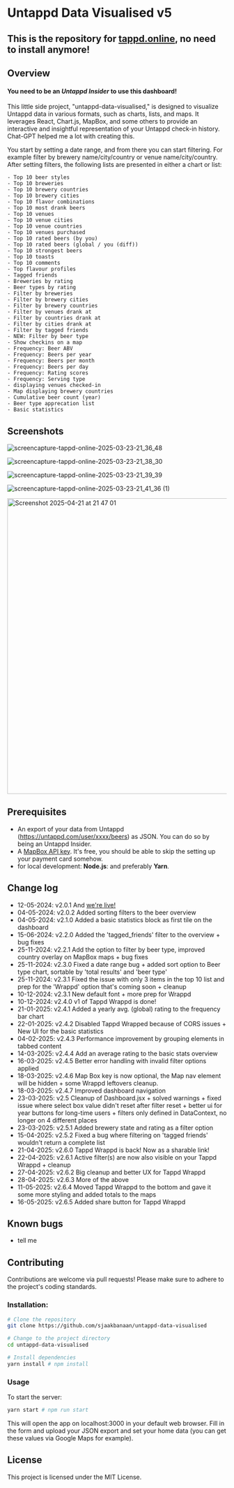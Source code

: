 # Untappd Data Visualised v5

## This is the repository for [tappd.online](https:///tappd.online), no need to install anymore!

## Overview
#### You need to be an _Untappd Insider_ to use this dashboard!

This little side project, "untappd-data-visualised," is designed to visualize Untappd data in various formats, such as charts, lists, and maps. It leverages React, Chart.js, MapBox, and some others to provide an interactive and insightful representation of your Untappd check-in history. Chat-GPT helped me a lot with creating this.

You start by setting a date range, and from there you can start filtering. For example filter by brewery name/city/country or venue name/city/country.
After setting filters, the following lists are presented in either a chart or list:
```
- Top 10 beer styles
- Top 10 breweries
- Top 10 brewery countries
- Top 10 brewery cities
- Top 10 flavor combinations
- Top 10 most drank beers
- Top 10 venues
- Top 10 venue cities
- Top 10 venue countries
- Top 10 venues purchased
- Top 10 rated beers (by you)
- Top 10 rated beers (global / you (diff))
- Top 10 strongest beers
- Top 10 toasts
- Top 10 comments
- Top flavour profiles
- Tagged friends
- Breweries by rating
- Beer types by rating
- Filter by breweries
- Filter by brewery cities
- Filter by brewery countries
- Filter by venues drank at
- Filter by countries drank at
- Filter by cities drank at
- Filter by tagged friends
- NEW: Filter by beer type
- Show checkins on a map
- Frequency: Beer ABV
- Frequency: Beers per year
- Frequency: Beers per month
- Frequency: Beers per day
- Frequency: Rating scores
- Frequency: Serving type
- displaying venues checked-in
- Map displaying brewery countries
- Cumulative beer count (year)
- Beer type apprecation list
- Basic statistics
```

## Screenshots

![screencapture-tappd-online-2025-03-23-21_36_48](https://github.com/user-attachments/assets/ee37fbb2-2c91-42b4-bb38-a20bf78621f1)

![screencapture-tappd-online-2025-03-23-21_38_30](https://github.com/user-attachments/assets/db0cc620-4d8a-4b78-8671-561360ff22d2)

![screencapture-tappd-online-2025-03-23-21_39_39](https://github.com/user-attachments/assets/f9494f2a-163b-41c6-95da-98f0f31d8a96)

![screencapture-tappd-online-2025-03-23-21_41_36 (1)](https://github.com/user-attachments/assets/f1d59e2b-28b9-45cf-9e75-3f1f51755b9f)

<img width="677" alt="Screenshot 2025-04-21 at 21 47 01" src="https://github.com/user-attachments/assets/ea076421-28ba-472b-91b6-90f0468fc10f" />

## Prerequisites

- An export of your data from Untappd (https://untappd.com/user/xxxx/beers) as JSON. You can do so by being an Untappd Insider.
- A [MapBox API key](https://account.mapbox.com/). It's free, you should be able to skip the setting up your payment card somehow.
- for local development: **Node.js**: and preferably **Yarn**.

## Change log

- 12-05-2024: v2.0.1 And [we're live!](https://tappd.online)
- 04-05-2024: v2.0.2 Added sorting filters to the beer overview
- 04-05-2024: v2.1.0 Added a basic statistics block as first tile on the dashboard
- 15-06-2024: v2.2.0 Added the 'tagged_friends' filter to the overview + bug fixes
- 25-11-2024: v2.2.1 Add the option to filter by beer type, improved country overlay on MapBox maps + bug fixes
- 25-11-2024: v2.3.0 Fixed a date range bug + added sort option to Beer type chart, sortable by 'total results' and 'beer type'
- 25-11-2024: v2.3.1 Fixed the issue with only 3 items in the top 10 list and prep for the 'Wrappd' option that's coming soon +  cleanup
- 10-12-2024: v2.3.1 New default font + more prep for Wrappd
- 10-12-2024: v2.4.0 v1 of Tappd Wrappd is done!
- 21-01-2025: v2.4.1 Added a yearly avg. (global) rating to the frequency bar chart
- 22-01-2025: v2.4.2 Disabled Tappd Wrapped because of CORS issues + New UI for the basic statistics
- 04-02-2025: v2.4.3 Performance improvement by grouping elements in tabbed content
- 14-03-2025: v2.4.4 Add an average rating to the basic stats overview
- 16-03-2025: v2.4.5 Better error handling with invalid filter options applied
- 18-03-2025: v2.4.6 Map Box key is now optional, the Map nav element will be hidden + some Wrappd leftovers cleanup.
- 18-03-2025: v2.4.7 Improved dashboard navigation
- 23-03-2025: v2.5 Cleanup of Dashboard.jsx + solved warnings + fixed issue where select box value didn't reset after filter reset + better ui for year buttons for long-time users + filters only defined in DataContext, no longer on 4 different places
- 23-03-2025: v2.5.1 Added brewery state and rating as a filter option
- 15-04-2025: v2.5.2 Fixed a bug where filtering on 'tagged friends' wouldn't return a complete list
- 21-04-2025: v2.6.0 Tappd Wrappd is back! Now as a sharable link!
- 22-04-2025: v2.6.1 Active filter(s) are now also visible on your Tappd Wrappd + cleanup
- 27-04-2025: v2.6.2 Big cleanup and better UX for Tappd Wrappd
- 28-04-2025: v2.6.3 More of the above
- 11-05-2025: v2.6.4 Moved Tappd Wrappd to the bottom and gave it some more styling and added totals to the maps
- 16-05-2025: v2.6.5 Added share button for Tappd Wrappd
## Known bugs

- tell me

## Contributing

Contributions are welcome via pull requests! Please make sure to adhere to the project's coding standards.

### Installation:

```bash
# Clone the repository
git clone https://github.com/sjaakbanaan/untappd-data-visualised

# Change to the project directory
cd untappd-data-visualised

# Install dependencies
yarn install # npm install
```

### Usage

To start the server:

```bash
yarn start # npm run start
```

This will open the app on localhost:3000 in your default web browser. Fill in the form and upload your JSON export and set your home data (you can get these values via Google Maps for example).

## License

This project is licensed under the MIT License.

